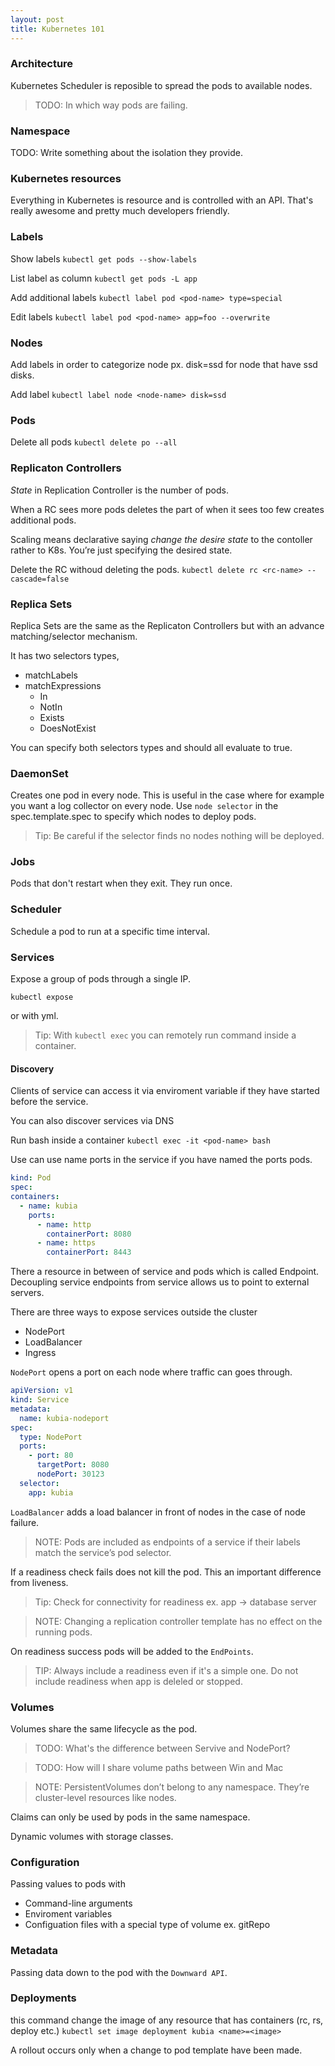 ```yaml
---
layout: post
title: Kubernetes 101
---
```


### Architecture

Kubernetes Scheduler is reposible to spread the pods to available nodes.

> TODO: In which way pods are failing.

### Namespace

TODO: Write something about the isolation they provide.

### Kubernetes resources

Everything in Kubernetes is resource and is controlled with an API.
That's really awesome and pretty much developers friendly.

### Labels

Show labels
`kubectl get pods --show-labels`

List label as column
`kubectl get pods -L app`

Add additional labels
`kubectl label pod <pod-name> type=special`

Edit labels
`kubectl label pod <pod-name> app=foo --overwrite`

### Nodes

Add labels in order to categorize node px. disk=ssd for node that have ssd disks.

Add label
`kubectl label node <node-name> disk=ssd`

### Pods

Delete all pods
`kubectl delete po --all`

### Replicaton Controllers

_State_ in Replication Controller is the number of pods.

When a RC sees more pods deletes the part of when it sees too few creates additional pods.

Scaling means declarative saying _change the desire state_ to the contoller rather to K8s.
You’re just specifying the desired state.

Delete the RC withoud deleting the pods.
`kubectl delete rc <rc-name> --cascade=false`

### Replica Sets

Replica Sets are the same as the Replicaton Controllers but with an advance matching/selector mechanism.

It has two selectors types,

- matchLabels
- matchExpressions
  - In
  - NotIn
  - Exists
  - DoesNotExist

You can specify both selectors types and should all evaluate to true.

### DaemonSet

Creates one pod in every node. This is useful in the case where for example you want a log collector on every node.
Use `node selector` in the spec.template.spec to specify which nodes to deploy pods.

> Tip: Be careful if the selector finds no nodes nothing will be deployed.

### Jobs

Pods that don't restart when they exit. They run once.

### Scheduler

Schedule a pod to run at a specific time interval.

### Services

Expose a group of pods through a single IP.

`kubectl expose`

or with yml.

> Tip: With `kubectl exec` you can remotely run command inside a container.

#### Discovery

Clients of service can access it via enviroment variable if they have started before the service.

You can also discover services via DNS

Run bash inside a container
`kubectl exec -it <pod-name> bash`

Use can use name ports in the service if you have named the ports pods.

```yml
kind: Pod
spec:
containers:
  - name: kubia
    ports:
      - name: http
        containerPort: 8080
      - name: https
        containerPort: 8443
```

There a resource in between of service and pods which is called Endpoint.
Decoupling service endpoints from service allows us to point to external servers.

There are three ways to expose services outside the cluster

- NodePort
- LoadBalancer
- Ingress

`NodePort` opens a port on each node where traffic can goes through.

```yml
apiVersion: v1
kind: Service
metadata:
  name: kubia-nodeport
spec:
  type: NodePort
  ports:
    - port: 80
      targetPort: 8080
      nodePort: 30123
  selector:
    app: kubia
```

`LoadBalancer` adds a load balancer in front of nodes in the case of node failure.

> NOTE: Pods are included as endpoints of a service if their labels match the service’s pod selector.

If a readiness check fails does not kill the pod. This an important difference from liveness.

> Tip: Check for connectivity for readiness ex. app -> database server

> NOTE: Changing a replication controller template has no effect on the running pods.

On readiness success pods will be added to the `EndPoints`.

> TIP: Always include a readiness even if it's a simple one. Do not include readiness when app is deleled or stopped.

### Volumes

Volumes share the same lifecycle as the pod.

> TODO: What's the difference between Servive and NodePort?

> TODO: How will I share volume paths between Win and Mac

> NOTE: PersistentVolumes don’t belong to any namespace. They’re cluster-level resources like nodes.

Claims can only be used by pods in the same namespace.

Dynamic volumes with storage classes.

### Configuration

Passing values to pods with

- Command-line arguments
- Enviroment variables
- Configuation files with a special type of volume ex. gitRepo

### Metadata

Passing data down to the pod with the `Downward API`.

### Deployments

this command change the image of any resource that has containers (rc, rs, deploy etc.)
`kubectl set image deployment kubia <name>=<image>`

A rollout occurs only when a change to pod template have been made.
